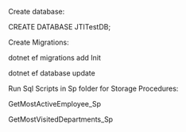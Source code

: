 Create database:

CREATE DATABASE JTITestDB;

Create Migrations:

dotnet ef migrations add Init

dotnet ef database update

Run Sql Scripts in Sp folder for Storage Procedures:

GetMostActiveEmployee_Sp

GetMostVisitedDepartments_Sp



